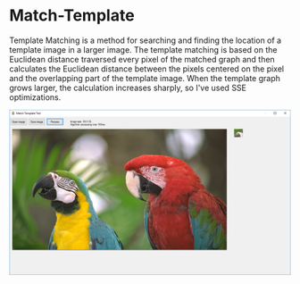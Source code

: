 # Match-Template

Template Matching is a method for searching and finding the location of a template image in a larger image.
The template matching is based on the Euclidean distance traversed every pixel of the matched graph and then 
calculates the Euclidean distance between the pixels centered on the pixel and the overlapping part of the template image.
When the template graph grows larger, the calculation increases sharply, so I've used SSE optimizations.

![](screenshot.png)
